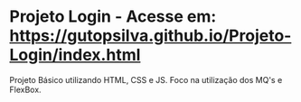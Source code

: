 # Projeto Login - Acesse em: https://gutopsilva.github.io/Projeto-Login/index.html
Projeto Básico utilizando HTML, CSS e JS.
Foco na utilização dos MQ's e FlexBox.
